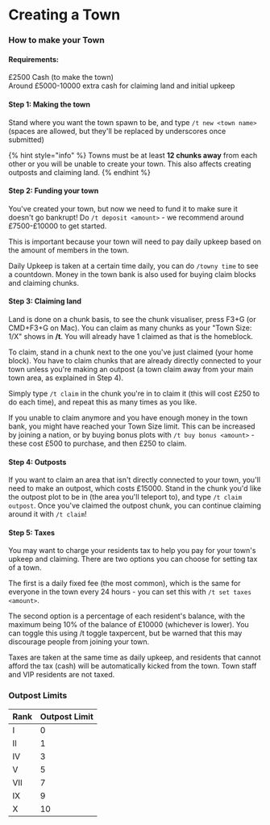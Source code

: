 # Creating a Town

### How to make your Town

#### **Requirements:**

£2500 Cash (to make the town)\
Around £5000-10000 extra cash for claiming land and initial upkeep

#### **Step 1: Making the town**

Stand where you want the town spawn to be, and type `/t new <town name>` (spaces are allowed, but they'll be replaced by underscores once submitted)

{% hint style="info" %}
Towns must be at least **12 chunks away** from each other or you will be unable to create your town. This also affects creating outposts and claiming land.
{% endhint %}

#### **Step 2: Funding your town**

You've created your town, but now we need to fund it to make sure it doesn't go bankrupt! Do `/t deposit <amount>` - we recommend around £7500-£10000 to get started.

This is important because your town will need to pay daily upkeep based on the amount of members in the town.&#x20;

Daily Upkeep is taken at a certain time daily, you can do `/towny time` to see a countdown. Money in the town bank is also used for buying claim blocks and claiming chunks.&#x20;

#### **Step 3: Claiming land**

Land is done on a chunk basis, to see the chunk visualiser, press F3+G (or CMD+F3+G on Mac). You can claim as many chunks as your "Town Size: 1/X" shows in **/t**. You will already have 1 claimed as that is the homeblock.

To claim, stand in a chunk next to the one you've just claimed (your home block). You have to claim chunks that are already directly connected to your town unless you're making an outpost (a town claim away from your main town area, as explained in Step 4).

Simply type `/t claim` in the chunk you're in to claim it (this will cost £250 to do each time), and repeat this as many times as you like.

If you unable to claim anymore and you have enough money in the town bank, you might have reached your Town Size limit. This can be increased by joining a nation, or by buying bonus plots with `/t buy bonus <amount>` - these cost £500 to purchase, and then £250 to claim.

#### **Step 4: Outposts**

If you want to claim an area that isn't directly connected to your town, you'll need to make an outpost, which costs £15000. Stand in the chunk you'd like the outpost plot to be in (the area you'll teleport to), and type `/t claim outpost`. Once you've claimed the outpost chunk, you can continue claiming around it with `/t claim`!

#### **Step 5: Taxes**

You may want to charge your residents tax to help you pay for your town's upkeep and claiming. There are two options you can choose for setting tax of a town.&#x20;

The first is a daily fixed fee (the most common), which is the same for everyone in the town every 24 hours - you can set this with `/t set taxes <amount>`.&#x20;

The second option is a percentage of each resident's balance, with the maximum being 10% of the balance of £10000 (whichever is lower). You can toggle this using /t toggle taxpercent, but be warned that this may discourage people from joining your town.&#x20;

Taxes are taken at the same time as daily upkeep, and residents that cannot afford the tax (cash) will be automatically kicked from the town. Town staff and VIP residents are not taxed.

### Outpost Limits

| Rank | Outpost Limit |
| ---- | ------------- |
| I    | 0             |
| II   | 1             |
| IV   | 3             |
| V    | 5             |
| VII  | 7             |
| IX   | 9             |
| X    | 10            |
